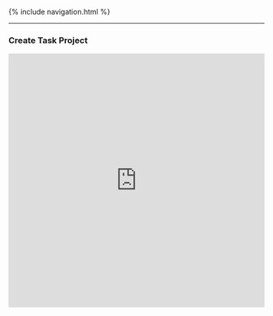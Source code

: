 {% include navigation.html %}

------------------------------------------------
### Create Task Project

<iframe frameborder="0" width="100%" height="500px" src="https://replit.com/@RitvikKeerthi/Create-Task-FINAL?embed=true"></iframe>

